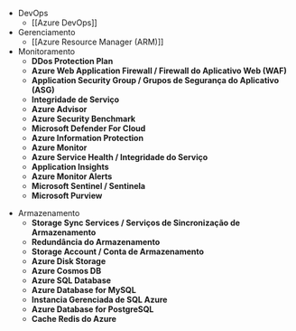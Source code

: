 

* DevOps 
	* [[Azure DevOps]]
* Gerenciamento 
	* [[Azure Resource Manager (ARM)]]
* Monitoramento
	* **DDos Protection Plan**
	- **Azure Web Application Firewall / Firewall do Aplicativo Web (WAF)**
	- **Application Security Group / Grupos de Segurança do Aplicativo (ASG)**
	- **Integridade de Serviço**
	- **Azure Advisor**
	- **Azure Security Benchmark**
	- **Microsoft Defender For Cloud**
	- **Azure Information Protection**
	- **Azure Monitor**
	- **Azure Service Health / Integridade do Serviço**
	- **Application Insights**
	- **Azure Monitor Alerts**
	- **Microsoft Sentinel / Sentinela**
	- **Microsoft Purview**
- Armazenamento
	* **Storage Sync Services / Serviços de Sincronização de Armazenamento**
    - **Redundância do Armazenamento**
    - **Storage Account / Conta de Armazenamento**
    - **Azure Disk Storage**
    - **Azure Cosmos DB**
    - **Azure SQL Database**
    - **Azure Database for MySQL**
    - **Instancia Gerenciada de SQL Azure**
    - **Azure Database for PostgreSQL**
    - **Cache Redis do Azure**